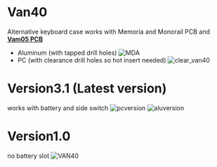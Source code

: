 # Van40
Alternative keyboard case works with Memoria and Monorail PCB and **[Vam05 PCB](https://github.com/Gasiro/vam05_PCB)**

- Aluminum (with tapped drill holes)
![MDA](https://github.com/user-attachments/assets/16d3830c-02ab-4780-b57f-f8d2f6dc5c73)
- PC (with clearance drill holes so hot insert needed)
![clear_van40](https://github.com/user-attachments/assets/412d8054-8d83-4a12-a063-9d29db8eb9f2)

# Version3.1 (Latest version)
works with battery and side switch
![pcversion](https://github.com/user-attachments/assets/83b9e65e-a6a7-4235-a278-530ea7e86b9c)
![aluversion](https://github.com/user-attachments/assets/7478dc77-ccf0-4d15-8e89-6eed27fe1054)

# Version1.0
no battery slot
![VAN40](https://github.com/user-attachments/assets/12210bb6-970c-4954-ae55-ad2d379ec94b)
